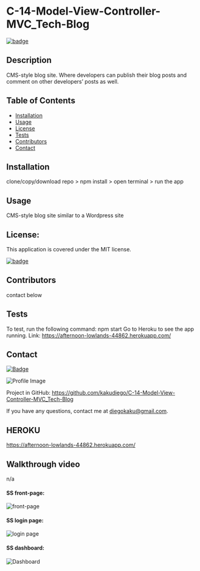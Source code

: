# C-14-Model-View-Controller-MVC_Tech-Blog

[![badge](https://img.shields.io/badge/license-MIT-orange)](https://opensource.org/licenses/MIT)

## Description

CMS-style blog site.
Where developers can publish their blog posts and comment on other developers’ posts as well.

## Table of Contents

- [Installation](#installation)
- [Usage](#usage)
- [License](#license)
- [Tests](#tests)
- [Contributors](#contributors)
- [Contact](#contact)

## Installation

clone/copy/download repo > npm install > open terminal > run the app

## Usage

CMS-style blog site similar to a Wordpress site

## License:

This application is covered under the MIT license.

[![badge](https://img.shields.io/badge/license-MIT-orange)](https://opensource.org/licenses/MIT)

## Contributors

contact below

## Tests

To test, run the following command: npm start
Go to Heroku to see the app running. Link: https://afternoon-lowlands-44862.herokuapp.com/

## Contact

[![Badge](https://img.shields.io/badge/Github-kakudiego-4cbbb9)](https://github.com/kakudiego)

![Profile Image](https://github.com/kakudiego.png?size=50)

Project in GitHub: https://github.com/kakudiego/C-14-Model-View-Controller-MVC_Tech-Blog

If you have any questions, contact me at diegokaku@gmail.com.

## HEROKU

https://afternoon-lowlands-44862.herokuapp.com/

## Walkthrough video
n/a

#### SS front-page:
![front-page](https://user-images.githubusercontent.com/94471049/161463796-ef1b4ee1-a30d-4c05-8ecc-3586d970cb94.png)

#### SS login page:
![login page](https://user-images.githubusercontent.com/94471049/161463802-458cee1a-d0f4-48f7-bc19-026468dcbe0d.png)

#### SS dashboard:
![Dashboard](https://user-images.githubusercontent.com/94471049/161463807-85504fca-db7e-417b-8592-be7cd32cce67.png)

